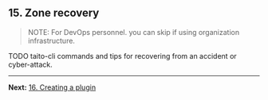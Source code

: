 ## 15. Zone recovery

> NOTE: For DevOps personnel. you can skip if using organization infrastructure.

TODO taito-cli commands and tips for recovering from an accident or cyber-attack.

---

**Next:** [16. Creating a plugin](16-creating-a-plugin.md)
